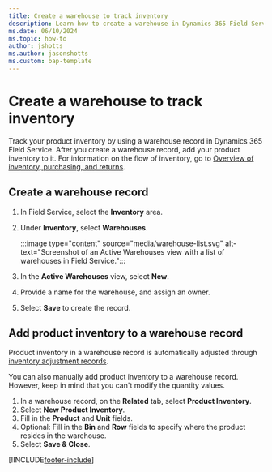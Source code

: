 ```yaml
---
title: Create a warehouse to track inventory
description: Learn how to create a warehouse in Dynamics 365 Field Service.
ms.date: 06/10/2024
ms.topic: how-to
author: jshotts
ms.author: jasonshotts
ms.custom: bap-template
---
```


# Create a warehouse to track inventory

Track your product inventory by using a warehouse record in Dynamics 365 Field Service. After you create a warehouse record, add your product inventory to it. For information on the flow of inventory, go to [Overview of inventory, purchasing, and returns](inventory-purchasing-returns-overview.md).

## Create a warehouse record

1. In Field Service, select the **Inventory** area.
1. Under **Inventory**, select **Warehouses**.

    :::image type="content" source="media/warehouse-list.svg" alt-text="Screenshot of an Active Warehouses view with a list of warehouses in Field Service.":::

1. In the **Active Warehouses** view, select **New**.
1. Provide a name for the warehouse, and assign an owner.
1. Select **Save** to create the record.

## Add product inventory to a warehouse record

Product inventory in a warehouse record is automatically adjusted through [inventory adjustment records](inventory-purchasing-returns-overview.md).

You can also manually add product inventory to a warehouse record. However, keep in mind that you can't modify the quantity values.

1. In a warehouse record, on the **Related** tab, select **Product Inventory**.
1. Select **New Product Inventory**.
1. Fill in the **Product** and **Unit** fields.
1. Optional: Fill in the **Bin** and **Row** fields to specify where the product resides in the warehouse.
1. Select **Save & Close**.

[!INCLUDE[footer-include](../includes/footer-banner.md)]
